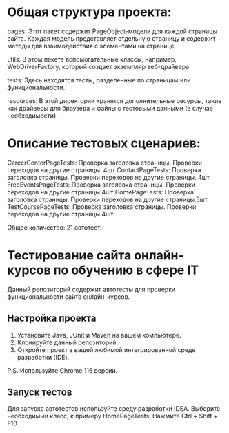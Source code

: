 # Общая структура проекта:

pages: Этот пакет содержит PageObject-модели для каждой страницы сайта. 
Каждая модель представляет отдельную страницу и содержит методы для взаимодействия с элементами на странице.

utils: В этом пакете вспомогательные классы, например, WebDriverFactory, который создает экземпляр веб-драйвера.

tests: Здесь находятся тесты, разделенные по страницам или функциональности.

resources: В этой директории хранятся дополнительные ресурсы, такие как драйверы для браузера и 
файлы с тестовыми данными (в случае необходимости).

# Описание тестовых сценариев:
 

CareerCenterPageTests: Проверка заголовка страницы. Проверки переходов на другие страницы. 4шт
ContactPageTests: Проверка заголовка страницы. Проверки переходов на другие страницы. 4шт
FreeEventsPageTests: Проверка заголовка страницы. Проверки переходов на другие страницы.4шт
HomePageTests: Проверка заголовка страницы. Проверки переходов на другие страницы.5шт
TestCoursePageTests: Проверка заголовка страницы. Проверки переходов на другие страницы.4шт

Общее количество: 21 автотест.


# Тестирование сайта онлайн-курсов по обучению в сфере IT

Данный репозиторий содержит автотесты для проверки функциональности сайта онлайн-курсов.

## Настройка проекта

1. Установите Java, JUnit и Maven на вашем компьютере.
2. Клонируйте данный репозиторий.
3. Откройте проект в вашей любимой интегрированной среде разработки (IDE).

P.S. Используйте Chrome 116 версии. 

## Запуск тестов

Для запуска автотестов используйте среду разработки IDEA. Выберите необходимый класс, к примеру HomePageTests.
Нажмите Ctrl + Shift + F10